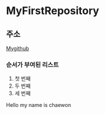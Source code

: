# MyFirstRepository

## 주소

[Mygithub](https://github.com/oiuzx)

### 순서가 부여된 리스트
  1. 첫 번째
  2. 두 번째
  3. 세 번째

Hello my name is chaewon
